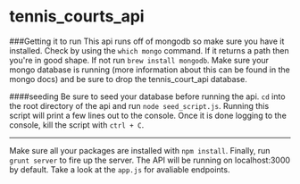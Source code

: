 tennis_courts_api
=================

###Getting it to run
This api runs off of mongodb so make sure you have it installed. Check by using the `which mongo` command.  If it returns a path then you're in good shape.  If not run `brew install mongodb`.  Make sure your mongo database is running (more information about this can be found in the mongo docs) and be sure to drop the tennis_court_api database.

####seeding
Be sure to seed your database before running the api.  `cd` into the root directory of the api and run `node seed_script.js`.  Running this script will print a few lines out to the console.  Once it is done logging to the console, kill the script with `ctrl + C`.

---
Make sure all your packages are installed with `npm install`.  Finally, run `grunt server` to fire up the server.  The API will be running on localhost:3000 by default.  Take a look at the `app.js` for avaliable endpoints. 


